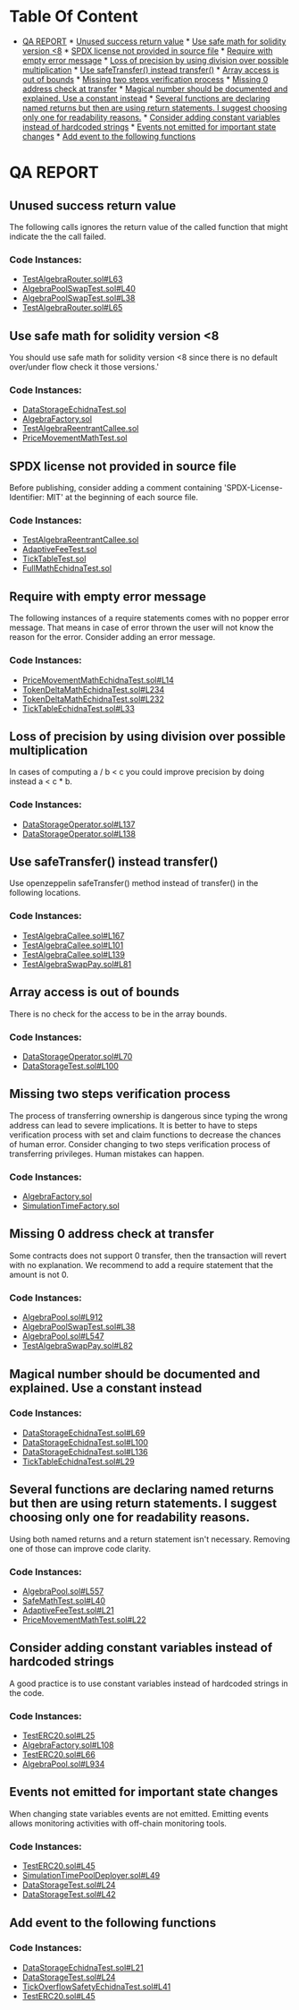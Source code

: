 Table Of Content
================

* [QA REPORT](#qa-report)
        * [Unused success return value](#unused-success-return-value)
        * [Use safe math for solidity version <8](#use-safe-math-for-solidity-version-8)
        * [SPDX license not provided in source file](#spdx-license-not-provided-in-source-file)
        * [Require with empty error message](#require-with-empty-error-message)
        * [Loss of precision by using division over possible multiplication](#loss-of-precision-by-using-division-over-possible-multiplication)
        * [Use safeTransfer() instead transfer()](#use-safetransfer-instead-transfer)
        * [Array access is out of bounds](#array-access-is-out-of-bounds)
        * [Missing two steps verification process](#missing-two-steps-verification-process)
        * [Missing 0 address check at transfer](#missing-0-address-check-at-transfer)
        * [Magical number should be documented and explained. Use a constant instead](#magical-number-should-be-documented-and-explained-use-a-constant-instead)
        * [Several functions are declaring named returns but then are using return statements. I suggest choosing only one for readability reasons.](#several-functions-are-declaring-named-returns-but-then-are-using-return-statements-i-suggest-choosing-only-one-for-readability-reasons)
        * [Consider adding constant variables instead of hardcoded strings](#consider-adding-constant-variables-instead-of-hardcoded-strings)
        * [Events not emitted for important state changes](#events-not-emitted-for-important-state-changes)
        * [Add event to the following functions](#add-event-to-the-following-functions)

# QA REPORT

## Unused success return value
The following calls ignores the return value of the called function that might indicate the the call failed.

### Code Instances:
- [TestAlgebraRouter.sol#L63](https://github.com/code-423n4/2022-09-quickswap/tree/main/src/core/contracts/test/TestAlgebraRouter.sol#L63)
- [AlgebraPoolSwapTest.sol#L40](https://github.com/code-423n4/2022-09-quickswap/tree/main/src/core/contracts/test/AlgebraPoolSwapTest.sol#L40)
- [AlgebraPoolSwapTest.sol#L38](https://github.com/code-423n4/2022-09-quickswap/tree/main/src/core/contracts/test/AlgebraPoolSwapTest.sol#L38)
- [TestAlgebraRouter.sol#L65](https://github.com/code-423n4/2022-09-quickswap/tree/main/src/core/contracts/test/TestAlgebraRouter.sol#L65)

## Use safe math for solidity version <8
You should use safe math for solidity version <8 since there is no default over/under flow check it those versions.'

### Code Instances:
- [DataStorageEchidnaTest.sol](https://github.com/code-423n4/2022-09-quickswap/tree/main/src/core/contracts/test/DataStorageEchidnaTest.sol)
- [AlgebraFactory.sol](https://github.com/code-423n4/2022-09-quickswap/tree/main/src/core/contracts/AlgebraFactory.sol)
- [TestAlgebraReentrantCallee.sol](https://github.com/code-423n4/2022-09-quickswap/tree/main/src/core/contracts/test/TestAlgebraReentrantCallee.sol)
- [PriceMovementMathTest.sol](https://github.com/code-423n4/2022-09-quickswap/tree/main/src/core/contracts/test/PriceMovementMathTest.sol)

## SPDX license not provided in source file
Before publishing, consider adding a comment containing 'SPDX-License-Identifier: MIT' at the beginning of each source file.

### Code Instances:
- [TestAlgebraReentrantCallee.sol](https://github.com/code-423n4/2022-09-quickswap/tree/main/src/core/contracts/test/TestAlgebraReentrantCallee.sol)
- [AdaptiveFeeTest.sol](https://github.com/code-423n4/2022-09-quickswap/tree/main/src/core/contracts/test/AdaptiveFeeTest.sol)
- [TickTableTest.sol](https://github.com/code-423n4/2022-09-quickswap/tree/main/src/core/contracts/test/TickTableTest.sol)
- [FullMathEchidnaTest.sol](https://github.com/code-423n4/2022-09-quickswap/tree/main/src/core/contracts/test/FullMathEchidnaTest.sol)

## Require with empty error message
The following instances of a require statements comes with no popper error message. That means in case of error thrown the user will not know the reason for the error. Consider adding an error message.

### Code Instances:
- [PriceMovementMathEchidnaTest.sol#L14](https://github.com/code-423n4/2022-09-quickswap/tree/main/src/core/contracts/test/PriceMovementMathEchidnaTest.sol#L14)
- [TokenDeltaMathEchidnaTest.sol#L234](https://github.com/code-423n4/2022-09-quickswap/tree/main/src/core/contracts/test/TokenDeltaMathEchidnaTest.sol#L234)
- [TokenDeltaMathEchidnaTest.sol#L232](https://github.com/code-423n4/2022-09-quickswap/tree/main/src/core/contracts/test/TokenDeltaMathEchidnaTest.sol#L232)
- [TickTableEchidnaTest.sol#L33](https://github.com/code-423n4/2022-09-quickswap/tree/main/src/core/contracts/test/TickTableEchidnaTest.sol#L33)

## Loss of precision by using division over possible multiplication
In cases of computing a / b < c you could improve precision by doing instead a < c * b.

### Code Instances:
- [DataStorageOperator.sol#L137](https://github.com/code-423n4/2022-09-quickswap/tree/main/src/core/contracts/DataStorageOperator.sol#L137)
- [DataStorageOperator.sol#L138](https://github.com/code-423n4/2022-09-quickswap/tree/main/src/core/contracts/DataStorageOperator.sol#L138)

## Use safeTransfer() instead transfer()
Use openzeppelin safeTransfer() method instead of transfer() in the following locations.

### Code Instances:
- [TestAlgebraCallee.sol#L167](https://github.com/code-423n4/2022-09-quickswap/tree/main/src/core/contracts/test/TestAlgebraCallee.sol#L167)
- [TestAlgebraCallee.sol#L101](https://github.com/code-423n4/2022-09-quickswap/tree/main/src/core/contracts/test/TestAlgebraCallee.sol#L101)
- [TestAlgebraCallee.sol#L139](https://github.com/code-423n4/2022-09-quickswap/tree/main/src/core/contracts/test/TestAlgebraCallee.sol#L139)
- [TestAlgebraSwapPay.sol#L81](https://github.com/code-423n4/2022-09-quickswap/tree/main/src/core/contracts/test/TestAlgebraSwapPay.sol#L81)

## Array access is out of bounds
There is no check for the access to be in the array bounds.

### Code Instances:
- [DataStorageOperator.sol#L70](https://github.com/code-423n4/2022-09-quickswap/tree/main/src/core/contracts/DataStorageOperator.sol#L70)
- [DataStorageTest.sol#L100](https://github.com/code-423n4/2022-09-quickswap/tree/main/src/core/contracts/test/DataStorageTest.sol#L100)

## Missing two steps verification process
The process of transferring ownership is dangerous since typing the wrong address can lead to severe implications. It is better to have to steps verification process with set and claim functions to decrease the chances of human error. Consider changing to two steps verification process of transferring privileges. Human mistakes can happen.

### Code Instances:
- [AlgebraFactory.sol](https://github.com/code-423n4/2022-09-quickswap/tree/main/src/core/contracts/AlgebraFactory.sol)
- [SimulationTimeFactory.sol](https://github.com/code-423n4/2022-09-quickswap/tree/main/src/core/contracts/test/simulation/SimulationTimeFactory.sol)

## Missing 0 address check at transfer
Some contracts does not support 0 transfer, then the transaction will revert with no explanation. We recommend to add a require statement that the amount is not 0.

### Code Instances:
- [AlgebraPool.sol#L912](https://github.com/code-423n4/2022-09-quickswap/tree/main/src/core/contracts/AlgebraPool.sol#L912)
- [AlgebraPoolSwapTest.sol#L38](https://github.com/code-423n4/2022-09-quickswap/tree/main/src/core/contracts/test/AlgebraPoolSwapTest.sol#L38)
- [AlgebraPool.sol#L547](https://github.com/code-423n4/2022-09-quickswap/tree/main/src/core/contracts/AlgebraPool.sol#L547)
- [TestAlgebraSwapPay.sol#L82](https://github.com/code-423n4/2022-09-quickswap/tree/main/src/core/contracts/test/TestAlgebraSwapPay.sol#L82)

## Magical number should be documented and explained. Use a constant instead


### Code Instances:
- [DataStorageEchidnaTest.sol#L69](https://github.com/code-423n4/2022-09-quickswap/tree/main/src/core/contracts/test/DataStorageEchidnaTest.sol#L69)
- [DataStorageEchidnaTest.sol#L100](https://github.com/code-423n4/2022-09-quickswap/tree/main/src/core/contracts/test/DataStorageEchidnaTest.sol#L100)
- [DataStorageEchidnaTest.sol#L136](https://github.com/code-423n4/2022-09-quickswap/tree/main/src/core/contracts/test/DataStorageEchidnaTest.sol#L136)
- [TickTableEchidnaTest.sol#L29](https://github.com/code-423n4/2022-09-quickswap/tree/main/src/core/contracts/test/TickTableEchidnaTest.sol#L29)

## Several functions are declaring named returns but then are using return statements. I suggest choosing only one for readability reasons.
Using both named returns and a return statement isn't necessary. Removing one of those can improve code clarity.

### Code Instances:
- [AlgebraPool.sol#L557](https://github.com/code-423n4/2022-09-quickswap/tree/main/src/core/contracts/AlgebraPool.sol#L557)
- [SafeMathTest.sol#L40](https://github.com/code-423n4/2022-09-quickswap/tree/main/src/core/contracts/test/SafeMathTest.sol#L40)
- [AdaptiveFeeTest.sol#L21](https://github.com/code-423n4/2022-09-quickswap/tree/main/src/core/contracts/test/AdaptiveFeeTest.sol#L21)
- [PriceMovementMathTest.sol#L22](https://github.com/code-423n4/2022-09-quickswap/tree/main/src/core/contracts/test/PriceMovementMathTest.sol#L22)

## Consider adding constant variables instead of hardcoded strings
A good practice is to use constant variables instead of hardcoded strings in the code.

### Code Instances:
- [TestERC20.sol#L25](https://github.com/code-423n4/2022-09-quickswap/tree/main/src/core/contracts/test/TestERC20.sol#L25)
- [AlgebraFactory.sol#L108](https://github.com/code-423n4/2022-09-quickswap/tree/main/src/core/contracts/AlgebraFactory.sol#L108)
- [TestERC20.sol#L66](https://github.com/code-423n4/2022-09-quickswap/tree/main/src/core/contracts/test/TestERC20.sol#L66)
- [AlgebraPool.sol#L934](https://github.com/code-423n4/2022-09-quickswap/tree/main/src/core/contracts/AlgebraPool.sol#L934)

## Events not emitted for important state changes
When changing state variables events are not emitted. Emitting events allows monitoring activities with off-chain monitoring tools.

### Code Instances:
- [TestERC20.sol#L45](https://github.com/code-423n4/2022-09-quickswap/tree/main/src/core/contracts/test/TestERC20.sol#L45)
- [SimulationTimePoolDeployer.sol#L49](https://github.com/code-423n4/2022-09-quickswap/tree/main/src/core/contracts/test/simulation/SimulationTimePoolDeployer.sol#L49)
- [DataStorageTest.sol#L24](https://github.com/code-423n4/2022-09-quickswap/tree/main/src/core/contracts/test/DataStorageTest.sol#L24)
- [DataStorageTest.sol#L42](https://github.com/code-423n4/2022-09-quickswap/tree/main/src/core/contracts/test/DataStorageTest.sol#L42)

## Add event to the following functions


### Code Instances:
- [DataStorageEchidnaTest.sol#L21](https://github.com/code-423n4/2022-09-quickswap/tree/main/src/core/contracts/test/DataStorageEchidnaTest.sol#L21)
- [DataStorageTest.sol#L24](https://github.com/code-423n4/2022-09-quickswap/tree/main/src/core/contracts/test/DataStorageTest.sol#L24)
- [TickOverflowSafetyEchidnaTest.sol#L41](https://github.com/code-423n4/2022-09-quickswap/tree/main/src/core/contracts/test/TickOverflowSafetyEchidnaTest.sol#L41)
- [TestERC20.sol#L45](https://github.com/code-423n4/2022-09-quickswap/tree/main/src/core/contracts/test/TestERC20.sol#L45)
